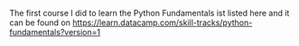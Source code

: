 The first course I did to learn the Python Fundamentals ist listed here and it can be found on https://learn.datacamp.com/skill-tracks/python-fundamentals?version=1
